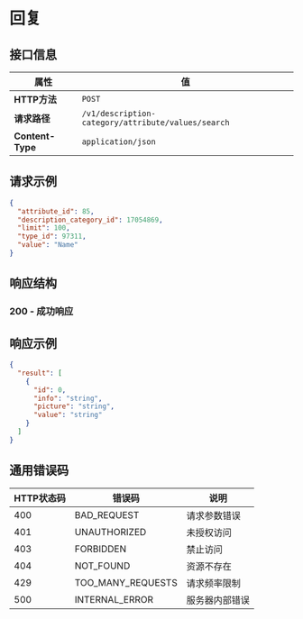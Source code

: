 # 回复

## 接口信息

| 属性 | 值 |
|------|-----|
| **HTTP方法** | `POST` |
| **请求路径** | `/v1/description-category/attribute/values/search` |
| **Content-Type** | `application/json` |

## 请求示例

```json
{
  "attribute_id": 85,
  "description_category_id": 17054869,
  "limit": 100,
  "type_id": 97311,
  "value": "Name"
}
```

## 响应结构

### 200 - 成功响应

## 响应示例

```json
{
  "result": [
    {
      "id": 0,
      "info": "string",
      "picture": "string",
      "value": "string"
    }
  ]
}
```

## 通用错误码

| HTTP状态码 | 错误码 | 说明 |
|------------|--------|------|
| 400 | BAD_REQUEST | 请求参数错误 |
| 401 | UNAUTHORIZED | 未授权访问 |
| 403 | FORBIDDEN | 禁止访问 |
| 404 | NOT_FOUND | 资源不存在 |
| 429 | TOO_MANY_REQUESTS | 请求频率限制 |
| 500 | INTERNAL_ERROR | 服务器内部错误 |
